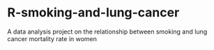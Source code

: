 R-smoking-and-lung-cancer
=========================

A data analysis project on the relationship between smoking and lung cancer mortality rate in women
